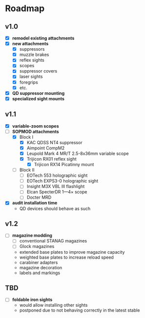 # Roadmap

## v1.0

- [x] **remodel existing attachments**
- [x] **new attachments**
  - [x] suppressors
  - [x] muzzle brakes
  - [x] reflex sights
  - [x] scopes
  - [x] suppressor covers
  - [x] laser sights
  - [x] foregrips
  - [x] etc.
- [x] **QD suppressor mounting**
- [x] **specialized sight mounts**

## v1.1

- [x] **variable-zoom scopes**
- [ ] **SOPMOD attachments**
  - [x] Block I
    - [x] KAC QDSS NT4 suppressor
    - [x] Aimpoint CompM2
    - [x] Leupold Mark 4 MR/T 2.5-8x36mm variable scope
    - [x] Trijicon RX01 reflex sight
      - [x] Trijicon RX14 Picatinny mount
  - [ ] Block II
    - [ ] EOTech 553 holographic sight
    - [ ] EOTech EXPS3-0 holographic sight
    - [ ] Insight M3X VBL III flashlight
    - [ ] Elcan SpecterDR 1—4× scope
    - [ ] Docter MRD
- [x] **audit installation time**
  - QD devices should behave as such

## v1.2

- [ ] **magazine modding**
  - [ ] conventional STANAG magazines
  - [ ] Glock magazines
  - extended base plates to improve magazine capacity
  - weighted base plates to increase reload speed
  - carabiner adapters
  - magazine decoration
  - labels and markings

## TBD

- [ ] **foldable iron sights**
  - would allow installing other sights
  - postponed due to not behaving correctly in the latest stable
